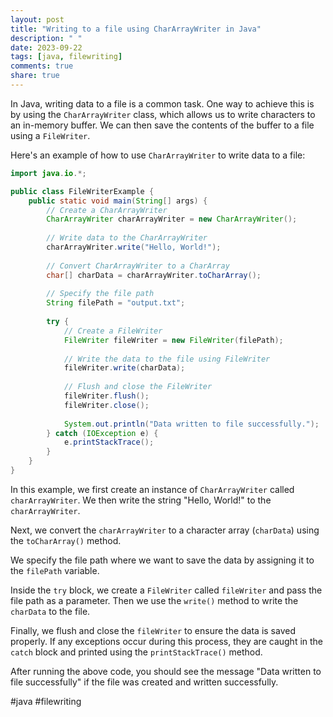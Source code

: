 ```yaml
---
layout: post
title: "Writing to a file using CharArrayWriter in Java"
description: " "
date: 2023-09-22
tags: [java, filewriting]
comments: true
share: true
---
```


In Java, writing data to a file is a common task. One way to achieve this is by using the `CharArrayWriter` class, which allows us to write characters to an in-memory buffer. We can then save the contents of the buffer to a file using a `FileWriter`.

Here's an example of how to use `CharArrayWriter` to write data to a file:

```java
import java.io.*;

public class FileWriterExample {
    public static void main(String[] args) {
        // Create a CharArrayWriter
        CharArrayWriter charArrayWriter = new CharArrayWriter();
        
        // Write data to the CharArrayWriter
        charArrayWriter.write("Hello, World!");
        
        // Convert CharArrayWriter to a CharArray
        char[] charData = charArrayWriter.toCharArray();
        
        // Specify the file path
        String filePath = "output.txt";
        
        try {
            // Create a FileWriter
            FileWriter fileWriter = new FileWriter(filePath);
            
            // Write the data to the file using FileWriter
            fileWriter.write(charData);
            
            // Flush and close the FileWriter
            fileWriter.flush();
            fileWriter.close();
            
            System.out.println("Data written to file successfully.");
        } catch (IOException e) {
            e.printStackTrace();
        }
    }
}
```

In this example, we first create an instance of `CharArrayWriter` called `charArrayWriter`. We then write the string "Hello, World!" to the `charArrayWriter`.

Next, we convert the `charArrayWriter` to a character array (`charData`) using the `toCharArray()` method.

We specify the file path where we want to save the data by assigning it to the `filePath` variable.

Inside the `try` block, we create a `FileWriter` called `fileWriter` and pass the file path as a parameter. Then we use the `write()` method to write the `charData` to the file.

Finally, we flush and close the `fileWriter` to ensure the data is saved properly. If any exceptions occur during this process, they are caught in the `catch` block and printed using the `printStackTrace()` method.

After running the above code, you should see the message "Data written to file successfully" if the file was created and written successfully.

#java #filewriting